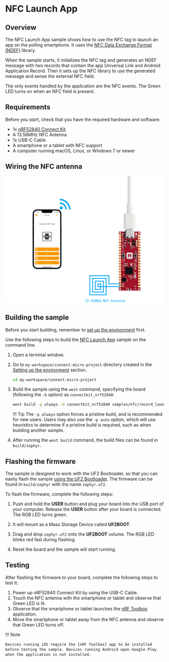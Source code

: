 # NFC Launch App

## Overview

The NFC Launch App sample shows how to use the NFC tag to launch an app on the polling smartphone. It uses the [NFC Data Exchange Format (NDEF)] library.

When the sample starts, it initializes the NFC tag and generates an NDEF message with two records that contain the app Universal Link and Android Application Record. Then it sets up the NFC library to use the generated message and sense the external NFC field.

The only events handled by the application are the NFC events. The Green LED turns on when an NFC field is present.

## Requirements

Before you start, check that you have the required hardware and software:

- 1x [nRF52840 Connect Kit](https://makerdiary.com/products/nrf52840-connectkit)
- A 13.56MHz NFC Antenna
- 1x USB-C Cable
- A smartphone or a tablet with NFC support
- A computer running macOS, Linux, or Windows 7 or newer

## Wiring the NFC antenna

![](../../../../assets/images/wiring_nfc_ant.png)

## Building the sample

Before you start building, remember to [set up the environment](../../setup.md) first.

Use the following steps to build the [NFC Launch App] sample on the command line.

1. Open a terminal window.

2. Go to `my-workspace/connect-micro-project` directory created in the [Setting up the environment](../../setup.md#get-the-code) section.

    ``` bash linenums="1"
    cd my-workspace/connect-micro-project
    ```

3. Build the sample using the `west` command, specifying the board (following the `-b` option) as `connectkit_nrf52840`:

    ``` bash linenums="1"
    west build -p always -b connectkit_nrf52840 samples/nfc/record_launch_app
    ```

    !!! Tip
        The `-p always` option forces a pristine build, and is recommended for new users. Users may also use the `-p auto` option, which will use heuristics to determine if a pristine build is required, such as when building another sample.

4. After running the `west build` command, the build files can be found in `build/zephyr`.

## Flashing the firmware

The sample is designed to work with the UF2 Bootloader, so that you can easily flash the sample [using the UF2 Bootloader](../../../../programming/uf2boot.md). The firmware can be found in `build/zephyr` with the name `zephyr.uf2`.

To flash the firmware, complete the following steps:

1. Push and hold the __USER__ button and plug your board into the USB port of your computer. Release the __USER__ button after your board is connected. The RGB LED turns green.

2. It will mount as a Mass Storage Device called __UF2BOOT__.

3. Drag and drop `zephyr.uf2` onto the __UF2BOOT__ volume. The RGB LED blinks red fast during flashing.

4. Reset the board and the sample will start running.

## Testing

After flashing the firmware to your board, complete the following steps to test it:

1. Power up nRF52840 Connect Kit by using the USB-C Cable.
2. Touch the NFC antenna with the smartphone or tablet and observe that Green LED is lit.
3. Observe that the smartphone or tablet launches the [nRF Toolbox] application.
4. Move the smartphone or tablet away from the NFC antenna and observe that Green LED turns off.

!!! Note

    Devices running iOS require the [nRF Toolbox] app to be installed before testing the sample. Devices running Android open Google Play when the application is not installed.

[NFC Data Exchange Format (NDEF)]: https://developer.nordicsemi.com/nRF_Connect_SDK/doc/latest/nrf/libraries/nfc/ndef/index.html#lib-nfc-ndef
[NFC Launch App]: https://github.com/makerdiary/connect-micro-project/tree/main/samples/nfc/record_launch_app
[nRF Toolbox]: https://www.nordicsemi.com/Software-and-Tools/Development-Tools/nRF-Toolbox